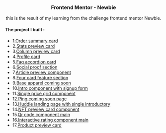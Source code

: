 <h3 align="center">Frontend Mentor - Newbie</h3>

<p align="center">this is the result of my learning from the challenge frontend mentor Newbie.</p>

<h4> The project I built :</h4>

- 1.[Order summary card](https://github.com/PangestuNcp/Frontend-Mentor/tree/main/Frontend%20Mentor%20-%20Newbie/1.Order%20summary%20card)
- 2.[Stats preview card](https://github.com/PangestuNcp/Frontend-Mentor/tree/main/Frontend%20Mentor%20-%20Newbie/2.Stats%20preview%20card)
- 3.[Column preview card](https://github.com/PangestuNcp/Frontend-Mentor/tree/main/Frontend%20Mentor%20-%20Newbie/3.Column%20preview%20card)
- 4.[Profile card](https://github.com/PangestuNcp/Frontend-Mentor/tree/main/Frontend%20Mentor%20-%20Newbie/4.Profile%20card)
- 5.[Faq accordion card](https://github.com/PangestuNcp/Frontend-Mentor/tree/main/Frontend%20Mentor%20-%20Newbie/5.Faq%20accordion%20card)
- 6.[Social proof section](https://github.com/PangestuNcp/Frontend-Mentor/tree/main/Frontend%20Mentor%20-%20Newbie/6.Social%20proof%20section)
- 7.[Article preview component](https://github.com/PangestuNcp/Frontend-Mentor/tree/main/Frontend%20Mentor%20-%20Newbie/7.Article%20preview%20component)
- 8.[Four card feature section](https://github.com/PangestuNcp/Frontend-Mentor/tree/main/Frontend%20Mentor%20-%20Newbie/8.Four%20card%20feature%20section)
- 9.[Base apparel coming soon](https://github.com/PangestuNcp/Frontend-Mentor/tree/main/Frontend%20Mentor%20-%20Newbie/9.Base%20apparel%20coming%20soon)
- 10.[Intro component with signup form](https://github.com/PangestuNcp/Frontend-Mentor/tree/main/Frontend%20Mentor%20-%20Newbie/10.intro%20component%20with%20signup%20form)
- 11.[Single price grid component](https://github.com/PangestuNcp/Frontend-Mentor/tree/main/Frontend%20Mentor%20-%20Newbie/11.single%20price%20grid%20component)
- 12.[Ping coming soon page](https://github.com/PangestuNcp/Frontend-Mentor/tree/main/Frontend%20Mentor%20-%20Newbie/12.ping%20coming%20soon%20page)
- 13.[Huddle landing page with single introductory](https://github.com/PangestuNcp/Frontend-Mentor/tree/main/Frontend%20Mentor%20-%20Newbie/13.Huddle%20landing%20page%20with%20single%20introductory)
- 14.[NFT preview card component](https://github.com/PangestuNcp/Frontend-Mentor/tree/main/Frontend%20Mentor%20-%20Newbie/14.Nft%20preview%20card%20component%20main)
- 15.[Qr code component main](https://github.com/PangestuNcp/Frontend-Mentor/tree/main/Frontend%20Mentor%20-%20Newbie/15.Qr%20code%20component%20main)
- 16.[Interactive rating component main](https://github.com/PangestuNcp/Frontend-Mentor/tree/main/Frontend%20Mentor%20-%20Newbie/16.Interactive%20rating%20component%20main)
- 17.[Product preview card](https://github.com/PangestuNcp/Frontend-Mentor/blob/main/Frontend%20Mentor%20-%20Newbie/17.Product%20preview%20card%20component%20main)

